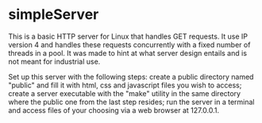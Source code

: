 # simpleServer
This is a basic HTTP server for Linux that handles GET requests. It use IP version 4 and handles these requests concurrently with a fixed number of threads in a pool. It was made to hint at what server design entails and is not meant for industrial use.

Set up this server with the following steps: create a public directory named "public" and fill it with html, css and javascript files you wish to access; create a server executable with the "make" utility in the same directory where the public one from the last step resides; run the server in a terminal and access files of your choosing via a web browser at 127.0.0.1.
